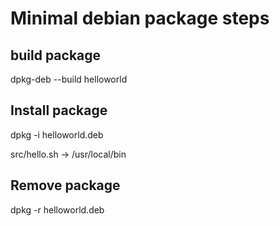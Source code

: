 # Minimal debian package steps

## build package
dpkg-deb --build helloworld

## Install package
dpkg -i helloworld.deb

src/hello.sh -> /usr/local/bin

## Remove package

dpkg -r helloworld.deb

